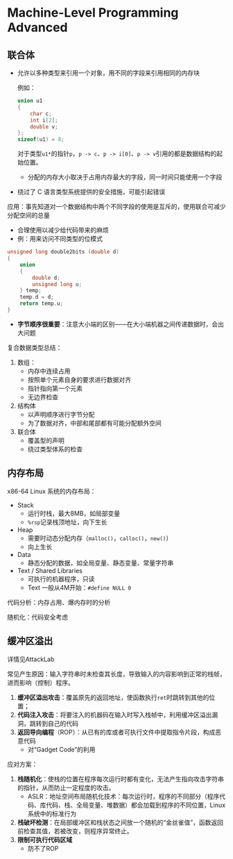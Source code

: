 # Machine-Level Programming Advanced



## 联合体

* 允许以多种类型来引用一个对象，用不同的字段来引用相同的内存块

  例如：

  ```c
  union u1
  {
      char c;
      int i[2];
      double v;
  };
  sizeof(u1) = 8;
  ```

  对于类型`u1*`的指针`p`，`p -> c`、`p -> i[0]`、`p -> v`引用的都是数据结构的起始位置。

  * 分配的内存大小取决于占用内存最大的字段，同一时间只能使用一个字段

* 绕过了 C 语言类型系统提供的安全措施，可能引起错误



应用：事先知道对一个数据结构中两个不同字段的使用是互斥的，使用联合可减少分配空间的总量

  * 合理使用以减少给代码带来的麻烦
  * 例：用来访问不同类型的位模式

  ```c
  unsigned long double2bits (double d)
  {
      union
      {
          double d;
          unsigned long u;
      } temp;
      temp.d = d;
      return temp.u;
  }
  ```

* **字节顺序很重要**：注意大小端的区别——在大小端机器之间传递数据时，会出大问题



复合数据类型总结：

1. 数组：
   * 内存中连续占用
   * 按照单个元素自身的要求进行数据对齐
   * 指针指向第一个元素
   * 无边界检查
2. 结构体
   * 以声明顺序进行字节分配
   * 为了数据对齐，中部和尾部都有可能分配额外空间
3. 联合体
   * 覆盖型的声明
   * 绕过类型体系的检查





## 内存布局

x86-64 Linux 系统的内存布局：

* Stack
  * 运行时栈，最大8MB，如局部变量
  * `%rsp`记录栈顶地址，向下生长
* Heap
  * 需要时动态分配内存（`malloc()`，`calloc()`，`new()`）
  * 向上生长
* Data
  * 静态分配的数据，如全局变量、静态变量、常量字符串
* Text / Shared Libraries
  * 可执行的机器程序，只读
  * Text 一般从4M开始：`#define NULL 0`

代码分析：内存占用、爆内存时的分析

随机化：代码安全考虑





## 缓冲区溢出

详情见AttackLab

常见产生原因：输入字符串时未检查其长度，导致输入的内容影响到正常的栈帧，进而影响（控制）程序。

1. **缓冲区溢出攻击**：覆盖原先的返回地址，使函数执行`ret`时跳转到其他的位置；
2. **代码注入攻击**：将要注入的机器码在输入时写入栈帧中，利用缓冲区溢出漏洞，跳转到自己的代码
3. **返回导向编程**（ROP）：从已有的库或者可执行文件中提取指令片段，构成恶意代码
   * 对“Gadget Code”的利用

应对方案：

1. **栈随机化**：使栈的位置在程序每次运行时都有变化，无法产生指向攻击字符串的指针，从而防止一定程度的攻击。
   * ASLR：地址空间布局随机化技术：每次运行时，程序的不同部分（程序代码、库代码、栈、全局变量、堆数据）都会加载到程序的不同位置，Linux系统中的标准行为
2. **栈破坏检测**：在局部缓冲区和栈状态之间放一个随机的“金丝雀值”，函数返回前检查其值，若被改变，则程序异常终止。
3. **限制可执行代码区域**
   * 防不了ROP

